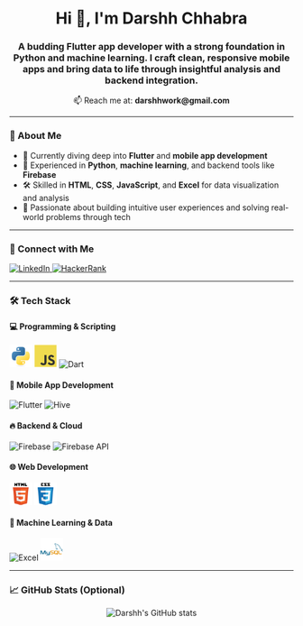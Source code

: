 <h1 align="center">Hi 👋, I'm Darshh Chhabra</h1>
<h3 align="center">A budding Flutter app developer with a strong foundation in Python and machine learning. I craft clean, responsive mobile apps and bring data to life through insightful analysis and backend integration.</h3>

<p align="center">📫 Reach me at: <strong>darshhwork@gmail.com</strong></p>

---

### 🚀 About Me
- 🌱 Currently diving deep into **Flutter** and **mobile app development**  
- 🧠 Experienced in **Python**, **machine learning**, and backend tools like **Firebase**  
- 🛠 Skilled in **HTML**, **CSS**, **JavaScript**, and **Excel** for data visualization and analysis  
- 🎯 Passionate about building intuitive user experiences and solving real-world problems through tech

---

### 🤝 Connect with Me
<p align="left">
  <a href="https://www.linkedin.com/in/darshh-chhabra-39834a1a6" target="_blank" rel="noreferrer">
    <img src="https://cdn.jsdelivr.net/npm/simple-icons@v3/icons/linkedin.svg" alt="LinkedIn" width="40" height="40"/>
  </a>
  <a href="https://www.hackerrank.com/profile/darshh0009" target="_blank" rel="noreferrer">
    <img src="https://img.shields.io/badge/HackerRank-%2311B425?style=for-the-badge&logo=hackerrank&logoColor=white" alt="HackerRank" width="40" height="40"/>
  </a>
</p>

---

### 🛠️ Tech Stack

#### 💻 Programming & Scripting
<p>
  <img src="https://raw.githubusercontent.com/devicons/devicon/master/icons/python/python-original.svg" alt="Python" width="40" height="40"/>
  <img src="https://raw.githubusercontent.com/devicons/devicon/master/icons/javascript/javascript-original.svg" alt="JavaScript" width="40" height="40"/>
  <img src="https://upload.wikimedia.org/wikipedia/commons/7/7e/Dart-logo.png" alt="Dart" width="40" height="40"/>
</p>

#### 📱 Mobile App Development
<p>
  <img src="https://cdn.worldvectorlogo.com/logos/flutter.svg" alt="Flutter" width="40" height="40"/>
  <img src="https://seeklogo.com/images/H/hive-logo-38F08E1AF1-seeklogo.com.png" alt="Hive" width="40" height="40"/>
</p>

#### 🔥 Backend & Cloud
<p>
  <img src="https://www.vectorlogo.zone/logos/firebase/firebase-icon.svg" alt="Firebase" width="40" height="40"/>
  <img src="https://www.vectorlogo.zone/logos/firebase/firebase-tile.svg" alt="Firebase API" width="40" height="40"/>
</p>

#### 🌐 Web Development
<p>
  <img src="https://raw.githubusercontent.com/devicons/devicon/master/icons/html5/html5-original-wordmark.svg" alt="HTML5" width="40" height="40"/>
  <img src="https://raw.githubusercontent.com/devicons/devicon/master/icons/css3/css3-original-wordmark.svg" alt="CSS3" width="40" height="40"/>
</p>

#### 🧠 Machine Learning & Data
<p>
  <img src="https://upload.wikimedia.org/wikipedia/commons/0/0e/Microsoft_Excel_2013_logo.svg" alt="Excel" width="40" height="40"/>
  <img src="https://raw.githubusercontent.com/devicons/devicon/master/icons/mysql/mysql-original-wordmark.svg" alt="MySQL" width="40" height="40"/>
</p>

---

### 📈 GitHub Stats (Optional)
<p align="center">
  <img src="https://github-readme-stats.vercel.app/api?username=darshh0009&show_icons=true&theme=radical" alt="Darshh's GitHub stats" />
</p>

